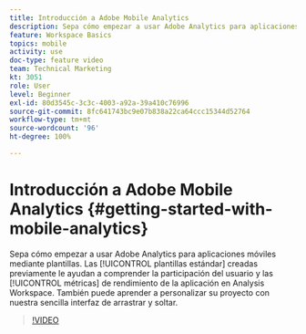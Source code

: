 ```yaml
---
title: Introducción a Adobe Mobile Analytics
description: Sepa cómo empezar a usar Adobe Analytics para aplicaciones móviles mediante plantillas. Las plantillas estándar creadas previamente le ayudan a comprender la participación del usuario y las métricas de rendimiento de la aplicación en Analysis Workspace. También puede aprender a personalizar su proyecto con nuestra sencilla interfaz de arrastrar y soltar.
feature: Workspace Basics
topics: mobile
activity: use
doc-type: feature video
team: Technical Marketing
kt: 3051
role: User
level: Beginner
exl-id: 80d3545c-3c3c-4003-a92a-39a410c76996
source-git-commit: 8fc641743bc9e07b838a22ca64ccc15344d52764
workflow-type: tm+mt
source-wordcount: '96'
ht-degree: 100%

---
```


# Introducción a Adobe Mobile Analytics {#getting-started-with-mobile-analytics}

Sepa cómo empezar a usar Adobe Analytics para aplicaciones móviles mediante plantillas. Las [!UICONTROL plantillas estándar] creadas previamente le ayudan a comprender la participación del usuario y las [!UICONTROL métricas] de rendimiento de la aplicación en Analysis Workspace. También puede aprender a personalizar su proyecto con nuestra sencilla interfaz de arrastrar y soltar.

>[!VIDEO](https://video.tv.adobe.com/v/27826/?quality=12&learn=on)
